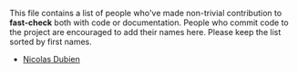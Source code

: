 This file contains a list of people who've made non-trivial contribution to **fast-check** both with code or documentation.
People who commit code to the project are encouraged to add their names here. Please keep the list sorted by first names.

- [Nicolas Dubien](https://github.com/dubzzz)
